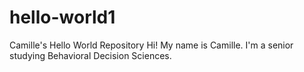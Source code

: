 # hello-world1
Camille's Hello World Repository
Hi! My name is Camille. I'm a senior studying Behavioral Decision Sciences.
